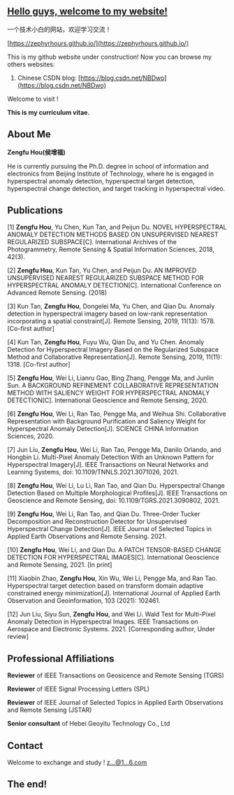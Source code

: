## [Hello guys, welcome to my website!](https://zephyrhours.github.io/)

一个技术小白的网站，欢迎学习交流！

[https://zephyrhours.github.io/](https://zephyrhours.github.io/)

This is my github website under construction! Now you can browse my others websites:
1. Chinese CSDN blog: [https://blog.csdn.net/NBDwo](https://blog.csdn.net/NBDwo)

Welcome to visit !


**This is my curriculum vitae.**

## About Me

**Zengfu Hou(侯增福)**

He is currently pursuing the Ph.D. degree in school of information and electronics from Beijing Institute of Technology, where he is engaged in hyperspectral anomaly detection, hyperspectral target detection, hyperspectral change detection, and target tracking in hyperspectral video.


## Publications 

[1] **Zengfu Hou**, Yu Chen, Kun Tan, and Peijun Du. NOVEL HYPERSPECTRAL ANOMALY DETECTION METHODS BASED ON UNSUPERVISED NEAREST REGULARIZED SUBSPACE[C]. International Archives of the Photogrammetry, Remote Sensing & Spatial Information Sciences, 2018, 42(3).

[2] **Zengfu Hou**, Kun Tan, Yu Chen, and Peijun Du. AN IMPROVED UNSUPERVISED NEAREST REGULARIZED SUBSPACE METHOD FOR HYPERSPECTRAL ANOMALY DETECTION[C]. International Conference on Advanced Remote Sensing. (2018)

[3] Kun Tan, **Zengfu Hou**, Dongelei Ma, Yu Chen, and Qian Du. Anomaly detection in hyperspectral imagery based on low-rank representation incorporating a spatial constraint[J]. Remote Sensing, 2019, 11(13): 1578. [Co-first author]

[4] Kun Tan, **Zengfu Hou**, Fuyu Wu, Qian Du, and Yu Chen. Anomaly Detection for Hyperspectral Imagery Based on the Regularized Subspace Method and Collaborative Representation[J]. Remote Sensing, 2019, 11(11): 1318. [Co-first author]

[5] **Zengfu Hou**, Wei Li, Lianru Gao, Bing Zhang, Pengge Ma, and Junlin Sun. A BACKGROUND REFINEMENT COLLABORATIVE REPRESENTATION METHOD WITH SALIENCY WEIGHT FOR HYPERSPECTRAL ANOMALY DETECTION[C]. International Geoscience and Remote Sensing, 2020.

[6] **Zengfu Hou**, Wei Li, Ran Tao, Pengge Ma, and Weihua Shi. Collaborative Representation with Background Purification and Saliency Weight for Hyperspectral Anomaly Detection[J]. SCIENCE CHINA Information Sciences, 2020.

[7] Jun Liu, **Zengfu Hou**, Wei Li, Ran Tao, Pengge Ma, Danilo Orlando, and Hongbin Li. Multi-Pixel Anomaly Detection With an Unknown Pattern for Hyperspectral Imagery[J]. IEEE Transactions on Neural Networks and Learning Systems, doi: 10.1109/TNNLS.2021.3071026, 2021.

[8] **Zengfu Hou**, Wei Li, Lu Li, Ran Tao, and Qian Du. Hyperspectral Change Detection Based on Multiple Morphological Profiles[J].  IEEE Transactions on Geoscience and Remote Sensing, doi: 10.1109/TGRS.2021.3090802, 2021.

[9] **Zengfu Hou**, Wei Li, Ran Tao, and Qian Du. Three-Order Tucker Decomposition and Reconstruction Detector for Unsupervised Hyperspectral Change Detection[J]. IEEE Journal of Selected Topics in Applied Earth Observations and Remote Sensing. 2021. 

[10] **Zengfu Hou**, Wei Li, and Qian Du. A PATCH TENSOR-BASED CHANGE DETECTION FOR HYPERSPECTRAL IMAGES[C]. International Geoscience and Remote Sensing, 2021. [In print]

[11] Xiaobin Zhao, **Zengfu Hou**, Xin Wu, Wei Li, Pengge Ma, and Ran Tao. Hyperspectral target detection based on transform domain adaptive constrained energy minimization[J]. International Journal of Applied Earth Observation and Geoinformation, 103 (2021): 102461.

[12] Jun Liu, Siyu Sun, **Zengfu Hou**, and Wei Li. Wald Test for Multi-Pixel Anomaly Detection in Hyperspectral Images. IEEE Transactions on Aerospace and Electronic Systems. 2021. [Corresponding author, Under review]



## Professional Affiliations

**Reviewer** of IEEE Transactions on Geosicence and Remote Sensing (TGRS)

**Reviewer** of IEEE  Signal Processing Letters (SPL)

**Reviewer** of IEEE Journal of Selected Topics in Applied Earth Observations and Remote Sensing (JSTAR)

**Senior consultant** of Hebei Geoyitu Technology Co., Ltd

## Contact

Welcome to exchange and study !
<a href="http://scr.im/hzfrs">z...@1...6.com</a>


## The end!
